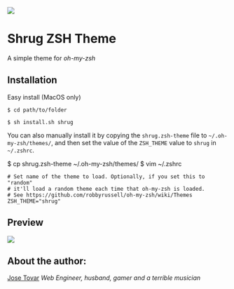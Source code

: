 ![](https://raw.github.com/tmjoseantonio/jose-zsh-theme/master/img/shrug.png)
# Shrug ZSH Theme
A simple theme for *oh-my-zsh*

## Installation

Easy install (MacOS only)
```
$ cd path/to/folder
```
```
$ sh install.sh shrug
```

You can also manually install it by copying the `shrug.zsh-theme` file to `~/.oh-my-zsh/themes/`, and then set the value of the `ZSH_THEME` value to `shrug` in `~/.zshrc`.

$ cp shrug.zsh-theme ~/.oh-my-zsh/themes/
$ vim ~/.zshrc

```
# Set name of the theme to load. Optionally, if you set this to "random"
# it'll load a random theme each time that oh-my-zsh is loaded.
# See https://github.com/robbyrussell/oh-my-zsh/wiki/Themes
ZSH_THEME="shrug"
```

## Preview
![](https://raw.github.com/tmjoseantonio/jose-zsh-theme/master/img/preview.gif)

## About the author:
[Jose Tovar](http://tmjoseantonio.com)
*Web Engineer, husband, gamer and a terrible musician*